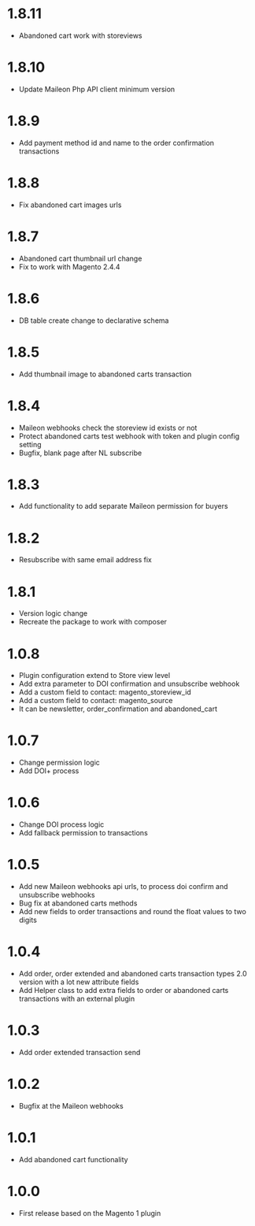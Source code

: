 # 1.8.11

- Abandoned cart work with storeviews

# 1.8.10

- Update Maileon Php API client minimum version

# 1.8.9

- Add payment method id and name to the order confirmation transactions

# 1.8.8

- Fix abandoned cart images urls

# 1.8.7

- Abandoned cart thumbnail url change
- Fix to work with Magento 2.4.4

# 1.8.6

- DB table create change to declarative schema

# 1.8.5

- Add thumbnail image to abandoned carts transaction

# 1.8.4

- Maileon webhooks check the storeview id exists or not
- Protect abandoned carts test webhook with token and plugin config setting
- Bugfix, blank page after NL subscribe

# 1.8.3

- Add functionality to add separate Maileon permission for buyers

# 1.8.2

- Resubscribe with same email address fix

# 1.8.1

- Version logic change
- Recreate the package to work with composer

# 1.0.8

- Plugin configuration extend to Store view level
- Add extra parameter to DOI confirmation and unsubscribe webhook
- Add a custom field to contact: magento_storeview_id
- Add a custom field to contact: magento_source
- It can be newsletter, order_confirmation and abandoned_cart

# 1.0.7

- Change permission logic
- Add DOI+ process

# 1.0.6

- Change DOI process logic
- Add fallback permission to transactions

# 1.0.5

- Add new Maileon webhooks api urls, to process doi confirm and unsubscribe webhooks
- Bug fix at abandoned carts methods
- Add new fields to order transactions and round the float values to two digits

# 1.0.4

- Add order, order extended and abandoned carts transaction types 2.0 version with a lot new attribute fields
- Add Helper class to add extra fields to order or abandoned carts transactions with an external plugin

# 1.0.3

- Add order extended transaction send

# 1.0.2

- Bugfix at the Maileon webhooks

# 1.0.1

- Add abandoned cart functionality

# 1.0.0

- First release based on the Magento 1 plugin
